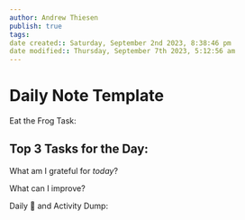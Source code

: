 ```yaml
---
author: Andrew Thiesen
publish: true 
tags:
date created:: Saturday, September 2nd 2023, 8:38:46 pm
date modified:: Thursday, September 7th 2023, 5:12:56 am
---
```

# Daily Note Template

Eat the Frog Task:

Top 3 Tasks for the Day:
- 
  

What am I grateful for *today*?

What can I improve?

Daily 🧠 and Activity Dump:
